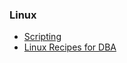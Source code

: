 ---
---

### Linux
- [Scripting](../tutorials/linux_scripting/)
- [Linux Recipes for DBA](../tutorials/linux_recipts_for_dba/)
